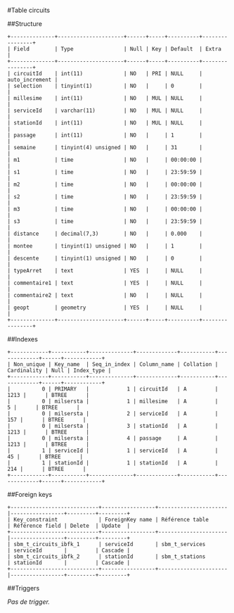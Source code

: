 #Table circuits

##Structure

    +--------------+---------------------+------+-----+----------+----------------+
    | Field        | Type                | Null | Key | Default  | Extra          |
    +--------------+---------------------+------+-----+----------+----------------+
    | circuitId    | int(11)             | NO   | PRI | NULL     | auto_increment |
    | selection    | tinyint(1)          | NO   |     | 0        |                |
    | millesime    | int(11)             | NO   | MUL | NULL     |                |
    | serviceId    | varchar(11)         | NO   | MUL | NULL     |                |
    | stationId    | int(11)             | NO   | MUL | NULL     |                |
    | passage      | int(11)             | NO   |     | 1        |                |
    | semaine      | tinyint(4) unsigned | NO   |     | 31       |                |
    | m1           | time                | NO   |     | 00:00:00 |                |
    | s1           | time                | NO   |     | 23:59:59 |                |
    | m2           | time                | NO   |     | 00:00:00 |                |
    | s2           | time                | NO   |     | 23:59:59 |                |
    | m3           | time                | NO   |     | 00:00:00 |                |
    | s3           | time                | NO   |     | 23:59:59 |                |
    | distance     | decimal(7,3)        | NO   |     | 0.000    |                |
    | montee       | tinyint(1) unsigned | NO   |     | 1        |                |
    | descente     | tinyint(1) unsigned | NO   |     | 0        |                |
    | typeArret    | text                | YES  |     | NULL     |                |
    | commentaire1 | text                | YES  |     | NULL     |                |
    | commentaire2 | text                | NO   |     | NULL     |                |
    | geopt        | geometry            | YES  |     | NULL     |                |
    +--------------+---------------------+------+-----+----------+----------------+

##Indexes

    +------------+-----------+--------------+-------------+-----------+-------------+------+------------+
    | Non_unique | Key_name  | Seq_in_index | Column_name | Collation | Cardinality | Null | Index_type |
    +------------+-----------+--------------+-------------+-----------+-------------+------+------------+
    |          0 | PRIMARY   |            1 | circuitId   | A         |        1213 |      | BTREE      |
    |          0 | milsersta |            1 | millesime   | A         |           5 |      | BTREE      |
    |          0 | milsersta |            2 | serviceId   | A         |         157 |      | BTREE      |
    |          0 | milsersta |            3 | stationId   | A         |        1213 |      | BTREE      |
    |          0 | milsersta |            4 | passage     | A         |        1213 |      | BTREE      |
    |          1 | serviceId |            1 | serviceId   | A         |          45 |      | BTREE      |
    |          1 | stationId |            1 | stationId   | A         |         214 |      | BTREE      |
    +------------+-----------+--------------+-------------+-----------+-------------+------+------------+

##Foreign keys

    +----------------------------+-----------------+----------------------|-----------------+---------+---------+
    | Key_constraint             | ForeignKey name | Référence table      | Référence field | Delete  | Update  |
    +----------------------------+-----------------+----------------------|-----------------+---------+---------+
    | sbm_t_circuits_ibfk_1      | serviceId       | sbm_t_services       | serviceId       |         | Cascade |
    | sbm_t_circuits_ibfk_2      | stationId       | sbm_t_stations       | stationId       |         | Cascade |
    +----------------------------+-----------------+----------------------|-----------------+---------+---------+

##Triggers

_Pas de trigger._

